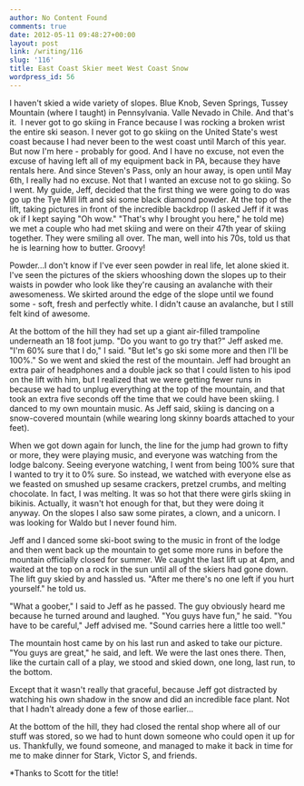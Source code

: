 ```yaml
---
author: No Content Found
comments: true
date: 2012-05-11 09:48:27+00:00
layout: post
link: /writing/116
slug: '116'
title: East Coast Skier meet West Coast Snow
wordpress_id: 56
---
```


I haven't skied a wide variety of slopes. Blue Knob, Seven Springs, Tussey Mountain (where I taught) in Pennsylvania. Valle Nevado in Chile. And that's it.  I never got to go skiing in France because I was rocking a broken wrist the entire ski season. I never got to go skiing on the United State's west coast because I had never been to the west coast until March of this year. But now I'm here - probably for good. And I have no excuse, not even the excuse of having left all of my equipment back in PA, because they have rentals here. And since Steven's Pass, only an hour away, is open until May 6th, I really had no excuse. Not that I wanted an excuse not to go skiing. So I went.
My guide, Jeff, decided that the first thing we were going to do was go up the Tye Mill lift and ski some black diamond powder. At the top of the lift, taking pictures in front of the incredible backdrop (I asked Jeff if it was ok if I kept saying "Oh wow." "That's why I brought you here," he told me) we met a couple who had met skiing and were on their 47th year of skiing together. They were smiling all over. The man, well into his 70s, told us that he is learning how to butter. Groovy!




Powder...I don't know if I've ever seen powder in real life, let alone skied it. I've seen the pictures of the skiers whooshing down the slopes up to their waists in powder who look like they're causing an avalanche with their awesomeness. We skirted around the edge of the slope until we found some - soft, fresh and perfectly white. I didn't cause an avalanche, but I still felt kind of awesome.




At the bottom of the hill they had set up a giant air-filled trampoline underneath an 18 foot jump. "Do you want to go try that?" Jeff asked me. "I'm 60% sure that I do," I said. "But let's go ski some more and then I'll be 100%." So we went and skied the rest of the mountain. Jeff had brought an extra pair of headphones and a double jack so that I could listen to his ipod on the lift with him, but I realized that we were getting fewer runs in because we had to unplug everything at the top of the mountain, and that took an extra five seconds off the time that we could have been skiing. I danced to my own mountain music. As Jeff said, skiing is dancing on a snow-covered mountain (while wearing long skinny boards attached to your feet).




When we got down again for lunch, the line for the jump had grown to fifty or more, they were playing music, and everyone was watching from the lodge balcony. Seeing everyone watching, I went from being 100% sure that I wanted to try it to 0% sure. So instead, we watched with everyone else as we feasted on smushed up sesame crackers, pretzel crumbs, and melting chocolate. In fact, I was melting. It was so hot that there were girls skiing in bikinis. Actually, it wasn't hot enough for that, but they were doing it anyway. On the slopes I also saw some pirates, a clown, and a unicorn. I was looking for Waldo but I never found him.




Jeff and I danced some ski-boot swing to the music in front of the lodge and then went back up the mountain to get some more runs in before the mountain officially closed for summer. We caught the last lift up at 4pm, and waited at the top on a rock in the sun until all of the skiers had gone down. The lift guy skied by and hassled us. "After me there's no one left if you hurt yourself." he told us.




"What a goober," I said to Jeff as he passed. The guy obviously heard me because he turned around and laughed. "You guys have fun," he said. "You have to be careful," Jeff advised me. "Sound carries here a little too well."




The mountain host came by on his last run and asked to take our picture. "You guys are great," he said, and left. We were the last ones there. Then, like the curtain call of a play, we stood and skied down, one long, last run, to the bottom.




Except that it wasn't really that graceful, because Jeff got distracted by watching his own shadow in the snow and did an incredible face plant. Not that I hadn't already done a few of those earlier...




At the bottom of the hill, they had closed the rental shop where all of our stuff was stored, so we had to hunt down someone who could open it up for us. Thankfully, we found someone, and managed to make it back in time for me to make dinner for Stark, Victor S, and friends.




*Thanks to Scott for the title!
